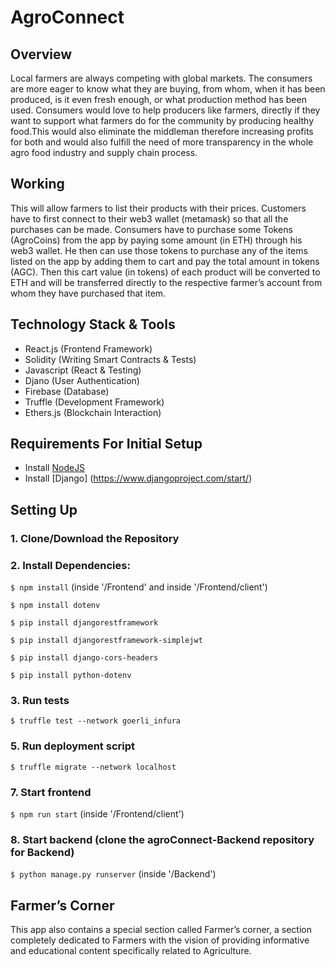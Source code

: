 # AgroConnect

## Overview

Local farmers are always competing with global markets. The consumers are more eager to know what they are buying, from whom, when it has been produced, is it even fresh enough, or what production method has been used. Consumers would love to help producers like farmers, directly if they want to support what farmers do for the community by producing healthy food.This would also eliminate the middleman therefore increasing profits for both and would also fulfill the need of more transparency in the whole agro food industry and  supply chain process.

## Working

This will allow farmers to list their products with their prices. Customers have to first connect to their web3 wallet (metamask) so that all the purchases can be made. Consumers have to  purchase some Tokens (AgroCoins) from the app by paying some amount (in ETH) through his web3 wallet. He then can use those tokens to purchase any of the items listed on the app by adding them to cart and pay the total amount in tokens (AGC). Then this cart value (in tokens) of each product  will be converted to ETH and will be transferred directly to the respective farmer’s account from whom they have purchased that item.


## Technology Stack & Tools

- React.js (Frontend Framework)
- Solidity (Writing Smart Contracts & Tests)
- Javascript (React & Testing)
- Djano (User Authentication)
- Firebase (Database)
- Truffle (Development Framework)
- Ethers.js (Blockchain Interaction)

## Requirements For Initial Setup
- Install [NodeJS](https://nodejs.org/en/)
- Install [Django] (https://www.djangoproject.com/start/)

## Setting Up
### 1. Clone/Download the Repository

### 2. Install Dependencies:
`$ npm install`  (inside '/Frontend' and inside '/Frontend/client')

`$ npm install dotenv`

`$ pip install djangorestframework`

`$ pip install djangorestframework-simplejwt`

`$ pip install django-cors-headers`

`$ pip install python-dotenv`

### 3. Run tests
`$ truffle test --network goerli_infura`

### 5. Run deployment script
`$ truffle migrate --network localhost`

### 7. Start frontend
`$ npm run start` (inside '/Frontend/client')

### 8. Start backend (clone the agroConnect-Backend repository for Backend)
`$ python manage.py runserver` (inside '/Backend')

## Farmer’s Corner

This app also contains a special section called Farmer’s corner, a section completely dedicated to Farmers with the vision of providing informative and educational content specifically related to Agriculture.
